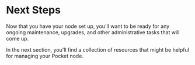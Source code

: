 # Next Steps

Now that you have your node set up, you'll want to be ready for any ongoing maintenance, upgrades, and other administrative tasks that will come up.

In the next section, you'll find a collection of resources that might be helpful for managing your Pocket node.